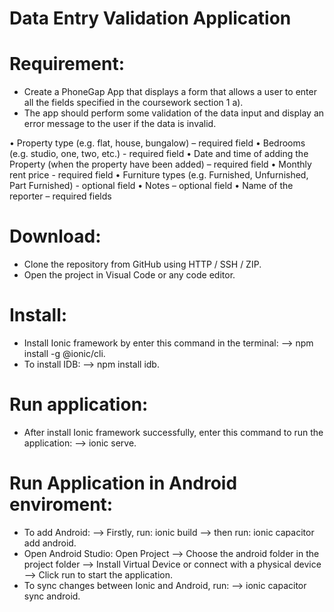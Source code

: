 # Data Entry Validation Application

# Requirement:
- Create a PhoneGap App that displays a form that allows a user to enter all the fields specified in the coursework section 1 a). 
- The app should perform some validation of the data input and display an error message to the user if the data is invalid.

•	Property type (e.g. flat, house, bungalow) – required field
•	Bedrooms (e.g. studio, one, two, etc.) - required field
•	Date and time of adding the Property  (when the property have been added) – required field
•	Monthly rent price - required field
•	Furniture types (e.g. Furnished, Unfurnished, Part Furnished) - optional field
•	Notes – optional field
•	Name of the reporter – required fields

# Download:
- Clone the repository from GitHub using HTTP / SSH / ZIP.
- Open the project in Visual Code or any code editor.

# Install:
- Install Ionic framework by enter this command in the terminal: --> npm install -g @ionic/cli.
- To install IDB: --> npm install idb.

# Run application:
- After install Ionic framework successfully, enter this command to run the application: --> ionic serve.

# Run Application in Android enviroment:
- To add Android: --> Firstly, run: ionic build --> then run: ionic capacitor add android.
- Open Android Studio: Open Project --> Choose the android folder in the project folder --> Install Virtual Device or connect with a physical device --> Click run to start the application.
- To sync changes between Ionic and Android, run: --> ionic capacitor sync android.

